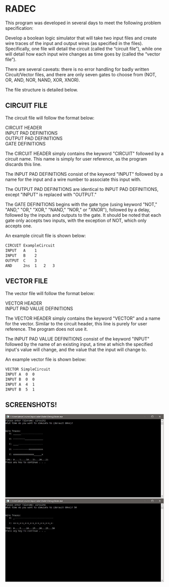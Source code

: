 # RADEC
This program was developed in several days to meet the following problem specification:

Develop a boolean logic simulator that will take two input files and create wire traces of the input and output wires (as specified in the files). Specifically, one file will detail the circuit (called the “circuit file”), while one will detail how each input wire changes as time goes by (called the “vector file”).

There are several caveats: there is no error handling for badly written Circuit/Vector files, and
there are only seven gates to choose from (NOT, OR, AND, NOR, NAND, XOR, XNOR).

The file structure is detailed below.

## CIRCUIT FILE
The circuit file will follow the format below:

CIRCUIT HEADER  
INPUT PAD DEFINITIONS  
OUTPUT PAD DEFINITIONS  
GATE DEFINITIONS

The CIRCUIT HEADER simply contains the keyword "CIRCUIT" followed by a circuit name.
This name is simply for user reference, as the program discards this line.

The INPUT PAD DEFINITIONS consist of the keyword "INPUT" followed by a name for the input and
a wire number to associate this input with.

The OUTPUT PAD DEFINITIONS are identical to INPUT PAD DEFINITIONS, except "INPUT" is replaced
with "OUTPUT."

The GATE DEFINITIONS begins with the gate type (using keyword "NOT," "AND," "OR," "XOR," 
"NAND," "NOR," or "XNOR"), followed by a delay, followed by the inputs and outputs to the gate. 
It should be noted that each gate only accepts two inputs, with the exception of NOT, which only accepts
one.

An example circuit file is shown below:

	CIRCUIT ExampleCircuit
	INPUT   A    1
	INPUT   B    2
	OUTPUT  C    3
	AND     2ns  1   2   3

## VECTOR FILE
The vector file will follow the format below:

VECTOR HEADER  
INPUT PAD VALUE DEFINITIONS

The VECTOR HEADER simply contains the keyword "VECTOR" and a name for the vector. Similar to 
the circuit header, this line is purely for user reference. The program does not use it.

The INPUT PAD VALUE DEFINITIONS consist of the keyword "INPUT" followed by the name of an existing input, 
a time at which the specified input's value will change, and the value that the input will change to.

An example vector file is shown below:

	VECTOR SimpleCircuit
	INPUT A  0  0
	INPUT B  0  0
	INPUT A  4  1
	INPUT B  5  1

## SCREENSHOTS!

![circuit2](/Screenshots/circuit2.JPG) ![circuit4](/Screenshots/circuit4.JPG)
